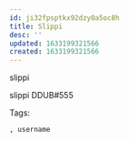 ```yaml
---
id: ji32fpsptkx92dzy0a5oc8h
title: Slippi
desc: ''
updated: 1633199321566
created: 1633199321566
---
```


slippi

slippi
DDUB#555

Tags:

    , username

